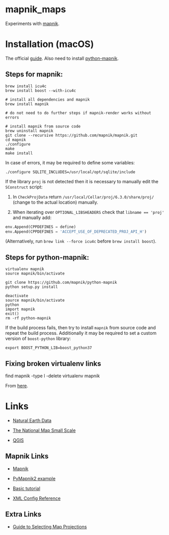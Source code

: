 # mapnik_maps

Experiments with [mapnik](https://github.com/mapnik/mapnik).

# Installation (macOS)

The official [guide](https://github.com/mapnik/mapnik/wiki/MacInstallation_Homebrew).
Also need to install [python-mapnik](https://github.com/mapnik/python-mapnik).

## Steps for **mapnik**:

```
brew install icu4c
brew install boost --with-icu4c

# install all dependencies and mapnik
brew install mapnik

# do not need to do further steps if mapnik-render works without errors

# install mapnik from source code
brew uninstall mapnik
git clone --recursive https://github.com/mapnik/mapnik.git
cd mapnik
./configure
make
make install
```

In case of errors, it may be required to define some variables:
```
./configure SQLITE_INCLUDES=/usr/local/opt/sqlite/include
```

If the library `proj` is not detected then it is necessary to manually edit the `SConstruct` script:

1) In `CheckProjData` return `/usr/local/Cellar/proj/6.3.0/share/proj/` (change to the actual location) manually.

2) When iterating over `OPTIONAL_LIBSHEADERS` check that `libname == 'proj'` and manually add:

```python
env.Append(CPPDEFINES = define)
env.Append(CPPDEFINES = 'ACCEPT_USE_OF_DEPRECATED_PROJ_API_H')
```

(Alternatively, run `brew link --force icu4c` before `brew install boost`).

## Steps for **python-mapnik**:

```
virtualenv mapnik
source mapnik/bin/activate

git clone https://github.com/mapnik/python-mapnik
python setup.py install

deactivate
source mapnik/bin/activate
python
import mapnik
exit()
rm -rf python-mapnik
```

If the build process fails, then try to install `mapnik` from source code and repeat the build process. Additionally it may be required to set a custom version of `boost-python` library:
```
export BOOST_PYTHON_LIB=boost_python37
```

## Fixing broken virtualenv links

find mapnik -type l -delete
virtualenv mapnik

From [here](https://stackoverflow.com/a/25947333).

# Links

- [Natural Earth Data](http://www.naturalearthdata.com/)

- [The National Map Small Scale](https://nationalmap.gov/small_scale/atlasftp.html)

- [QGIS](http://www.qgis.org/en/site/)

## Mapnik Links

- [Mapnik](https://github.com/mapnik/mapnik)

- [PyMapnik2 example](https://github.com/mapnik/pymapnik2/blob/master/src/mapnik/demo/python/rundemo.py)

- [Basic tutorial](https://github.com/mapnik/mapnik/wiki/GettingStartedInPython)

- [XML Config Reference](https://github.com/mapnik/mapnik/wiki/XMLConfigReference)

## Extra Links

- [Guide to Selecting Map Projections](http://www.georeference.org/doc/guide_to_selecting_map_projections.htm)
